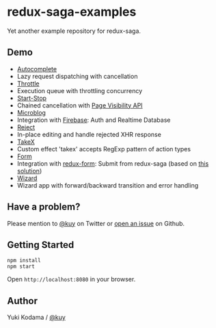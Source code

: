 # redux-saga-examples

Yet another example repository for redux-saga.

## Demo

+ [Autocomplete](http://kuy.github.io/redux-saga-examples/autocomplete.html)
 + Lazy request dispatching with cancellation
+ [Throttle](http://kuy.github.io/redux-saga-examples/throttle.html)
 + Execution queue with throttling concurrency
+ [Start-Stop](http://kuy.github.io/redux-saga-examples/startstop.html)
 + Chained cancellation with [Page Visibility API](https://developer.mozilla.org/en-US/docs/Web/API/Page_Visibility_API)
+ [Microblog](http://kuy.github.io/redux-saga-examples/microblog.html)
 + Integration with [Firebase](https://firebase.google.com/): Auth and Realtime Database
+ [Reject](http://kuy.github.io/redux-saga-examples/reject.html)
 + In-place editing and handle rejected XHR response
+ [TakeX](http://kuy.github.io/redux-saga-examples/takex.html)
 + Custom effect 'takex' accepts RegExp pattern of action types
+ [Form](http://kuy.github.io/redux-saga-examples/form.html)
 + Integration with [redux-form](https://github.com/erikras/redux-form): Submit from redux-saga (based on [this solution](https://github.com/yelouafi/redux-saga/issues/161))
+ [Wizard](http://kuy.github.io/redux-saga-examples/wizard.html)
 + Wizard app with forward/backward transition and error handling

## Have a problem?

Please mention to [@kuy](https://twitter.com/kuy) on Twitter or [open an issue](https://github.com/kuy/redux-saga-examples/issues) on Github.

## Getting Started

```
npm install
npm start
```

Open `http://localhost:8080` in your browser.

## Author

Yuki Kodama / [@kuy](https://twitter.com/kuy)
